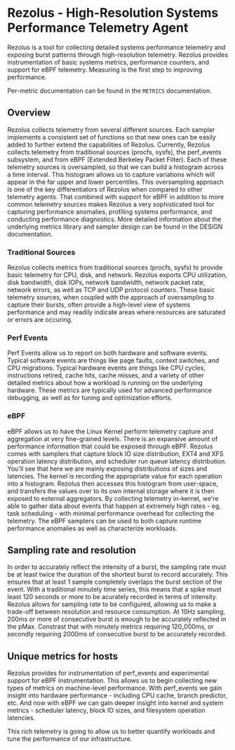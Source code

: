 # Rezolus - High-Resolution Systems Performance Telemetry Agent

Rezolus is a tool for collecting detailed systems performance telemetry and
exposing burst patterns through high-resolution telemetry. Rezolus provides 
instrumentation of basic systems metrics, performance counters, and support
for eBPF telemetry. Measuring is the first step to improving performance.

Per-metric documentation can be found in the `METRICS` documentation.

## Overview

Rezolus collects telemetry from several different sources. Each sampler
implements a consistent set of functions so that new ones can be easily added to
further extend the capabilities of Rezolus. Currently, Rezolus collects
telemetry from traditional sources (procfs, sysfs), the perf_events subsystem,
and from eBPF (Extended Berkeley Packet Filter). Each of these telemetry sources
is oversampled, so that we can build a histogram across a time interval. This
histogram allows us to capture variations which will appear in the far upper and
lower percentiles. This oversampling approach is one of the key differentiators
of Rezolus when compared to other telemetry agents. That combined with support
for eBPF in addition to more common telemetry sources makes Rezolus a very
sophisticated tool for capturing performance anomalies, profiling systems
performance, and conducting performance diagnostics. More detailed information
about the underlying metrics library and sampler design can be found in the
DESIGN documentation.

### Traditional Sources

Rezolus collects metrics from traditional sources (procfs, sysfs) to provide
basic telemetry for CPU, disk, and network. Rezolus exports CPU utilization,
disk bandwidth, disk IOPs, network bandwidth, network packet rate, network
errors, as well as TCP and UDP protocol counters. These basic telemetry sources,
when coupled with the approach of oversampling to capture their bursts, often
provide a high-level view of systems performance and may readily indicate areas
where resources are saturated or errors are occuring.

### Perf Events

Perf Events allow us to report on both hardware and software events. Typical
software events are things like page faults, context switches, and CPU
migrations. Typical hardware events are things like CPU cycles, instructions
retired, cache hits, cache misses, and a variety of other detailed metrics
about how a workload is running on the underlying hardware. These metrics are
typically used for advanced performance debugging, as well as for tuning and
optimization efforts.

### eBPF

eBPF allows us to have the Linux Kernel perform telemetry capture and
aggregation at very fine-grained levels. There is an expansive amount of
performance information that could be exposed through eBPF. Rezolus comes with
samplers that capture block IO size distribution, EXT4 and XFS operation latency
distribution, and scheduler run queue latency distribution. You'll see that here
we are mainly exposing distributions of sizes and latencies. The kernel is
recording the appropriate value for each operation into a histogram. Rezolus
then accesses this histogram from user-space, and transfers the values over to
its own internal storage where it is then exposed to external aggregators. By
collecting telemetry in-kernel, we're able to gather data about events that
happen at extremely high rates - eg, task scheduling - with minimal performance
overhead for collecting the telemetry. The eBPF samplers can be used to both
capture runtime performance anomalies as well as characterize workloads.

## Sampling rate and resolution

In order to accurately reflect the intensity of a burst, the sampling rate must
be at least twice the duration of the shortest burst to record accurately. This
ensures that at least 1 sample completely overlaps the burst section of the
event. With a traditional minutely time series, this means that a spike must
least 120 seconds or more to be acurately recorded in terms of intensity.
Rezolus allows for sampling rate to be configured, allowing us to make a
trade-off between resolution and resource consumption. At 10Hz sampling, 200ms
or more of consecutive burst is enough to be accurately reflected in the pMax.
Constrast that with minutely metrics requiring 120_000ms, or secondly requiring
2000ms of consecutive burst to be accurately recorded.

## Unique metrics for hosts

Rezolus provides for instrumentation of perf_events and experimental support
for eBPF instrumentation. This allows us to begin collecting new types of
metrics on machine-level performance. With perf_events we gain insight into
hardware performance - including CPU cache, branch predictor, etc. And now with
eBPF we can gain deeper insight into kernel and system metrics - scheduler
latency, block IO sizes, and filesystem operation latencies.

This rich telemetry is going to allow us to better quantify workloads and tune
the performance of our infrastructure.
